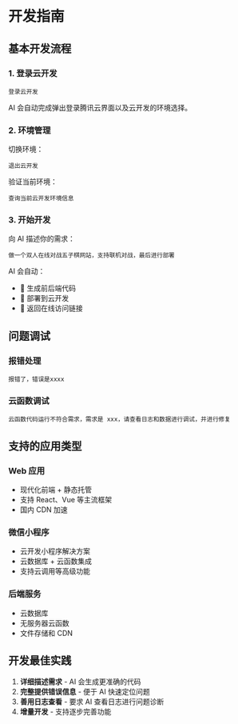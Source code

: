 # 开发指南

## 基本开发流程

### 1. 登录云开发

```
登录云开发
```

AI 会自动完成弹出登录腾讯云界面以及云开发的环境选择。

### 2. 环境管理

切换环境：
```
退出云开发
```

验证当前环境：
```
查询当前云开发环境信息
```

### 3. 开始开发

向 AI 描述你的需求：

```
做一个双人在线对战五子棋网站，支持联机对战，最后进行部署
```

AI 会自动：
- 📝 生成前后端代码  
- 🚀 部署到云开发
- 🔗 返回在线访问链接

## 问题调试

### 报错处理

```
报错了，错误是xxxx
```

### 云函数调试

```
云函数代码运行不符合需求，需求是 xxx，请查看日志和数据进行调试，并进行修复
```

## 支持的应用类型

### Web 应用
- 现代化前端 + 静态托管
- 支持 React、Vue 等主流框架
- 国内 CDN 加速

### 微信小程序
- 云开发小程序解决方案
- 云数据库 + 云函数集成
- 支持云调用等高级功能

### 后端服务
- 云数据库
- 无服务器云函数
- 文件存储和 CDN

## 开发最佳实践

1. **详细描述需求** - AI 会生成更准确的代码
2. **完整提供错误信息** - 便于 AI 快速定位问题
3. **善用日志查看** - 要求 AI 查看日志进行问题诊断
4. **增量开发** - 支持逐步完善功能 